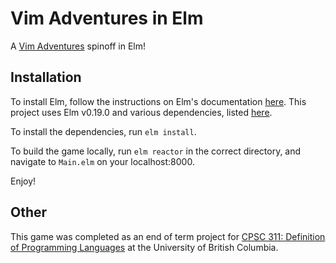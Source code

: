 # Vim Adventures in Elm

A [Vim Adventures](https://vim-adventures.com) spinoff in Elm!

## Installation

To install Elm, follow the instructions on Elm's documentation [here](https://guide.elm-lang.org/install.html). This project uses Elm v0.19.0 and various dependencies, listed [here](https://github.com/mi-lee/vim-adventures-in-elm-cs311-project/blob/master/elm.json).

To install the dependencies, run `elm install`.

To build the game locally, run `elm reactor` in the correct directory, and navigate to `Main.elm` on your localhost:8000.

Enjoy!

## Other

This game was completed as an end of term project for [CPSC 311: Definition of Programming Languages](https://www.ugrad.cs.ubc.ca/~cs311/current/_goals.php) at the University of British Columbia.
